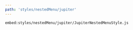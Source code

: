 ```yaml
---
path: 'styles/nestedMenu/jupiter'
---
```


`embed:styles/nestedMenu/jupiter/JupiterNestedMenuStyle.js`
